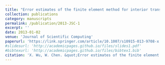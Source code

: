 ```yaml
---
title: "Error estimates of the finite element method for interior transmission problems"
collection: publications
category: manuscripts
permalink: /publication/2013-JSC-1
excerpt: ''
date: 2013-01-02
venue: 'Journal of Scientific Computing'
paperurl: 'https://link.springer.com/article/10.1007/s10915-013-9708-x'
#slidesurl: 'http://academicpages.github.io/files/slides1.pdf'
#bibtexurl: 'http://academicpages.github.io/files/bibtex1.bib'
citation: 'X. Wu, W. Chen. &quot;Error estimates of the finite element method for interior transmission problems.&quot; <i>Journal of Scientific Computing</i>. 57(2), 331-348, 2013.'
---
```

